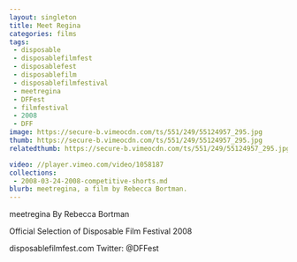 ```yaml
---
layout: singleton
title: Meet Regina
categories: films
tags:
 - disposable
 - disposablefilmfest
 - disposablefest
 - disposablefilm
 - disposablefilmfestival
 - meetregina
 - DFFest
 - filmfestival
 - 2008
 - DFF
image: https://secure-b.vimeocdn.com/ts/551/249/55124957_295.jpg
thumb: https://secure-b.vimeocdn.com/ts/551/249/55124957_295.jpg
relatedthumb: https://secure-b.vimeocdn.com/ts/551/249/55124957_295.jpg

video: //player.vimeo.com/video/1058187
collections:
 - 2008-03-24-2008-competitive-shorts.md
blurb: meetregina, a film by Rebecca Bortman.
---
```


meetregina
By Rebecca Bortman

Official Selection of Disposable Film Festival 2008

disposablefilmfest.com
Twitter: @DFFest